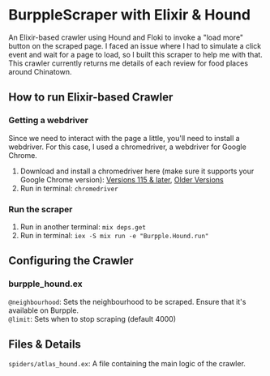 # BurppleScraper with Elixir & Hound    
An Elixir-based crawler using Hound and Floki to invoke a "load more" button on the scraped page. I faced an issue where I had to simulate a click event and wait for a page to load, so I built this scraper to help me with that. This crawler currently returns me details of each review for food places around Chinatown.

## How to run Elixir-based Crawler
### Getting a webdriver
Since we need to interact with the page a little, you'll need to install a webdriver. For this case, I used a chromedriver, a webdriver for Google Chrome.
1. Download and install a chromedriver here (make sure it supports your Google Chrome version): [Versions 115 & later](https://googlechromelabs.github.io/chrome-for-testing/#stable), [Older Versions](https://chromedriver.chromium.org/downloads)
2. Run in terminal: `chromedriver`
### Run the scraper
1. Run in another terminal: `mix deps.get`
2. Run in terminal: `iex -S mix run -e "Burpple.Hound.run"`

## Configuring the Crawler
### burpple_hound.ex
`@neighbourhood`: Sets the neighbourhood to be scraped. Ensure that it's available on Burpple. <br/>
`@limit`: Sets when to stop scraping (default 4000)

## Files & Details
`spiders/atlas_hound.ex`: A file containing the main logic of the crawler. <br />
